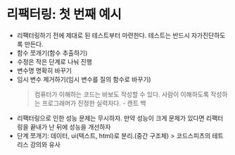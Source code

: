 # 리팩터링: 첫 번째 예시

- 리팩터링하기 전에 제대로 된 테스트부터 마련한다. 테스트는 반드시 자가진단하도록 만든다.
- 함수 쪼개기(함수 추출하기)
- 수정은 작은 단계로 나눠 진행
- 변수명 명확히 바꾸기
- 임시 변수 제거하기(임시 변수를 질의 함수로 바꾸기)
  > 컴퓨터가 이해하는 코드는 바보도 작성할 수 있다. 사람이 이해하도록 작성하는 프로그래머가 진정한 실력자다. - 캔트 백
- 리팩터링으로 인한 성능 문제는 무시하자. 만약 성능이 크게 문제가 있다면 리팩터링을 끝내가 난 뒤에 성능을 개선하자
- 단계 쪼개기: 데이터, ui(텍스트, html)로 분리.(중간 구조체) > 코드스피츠의 테트리스 강의와 유사
